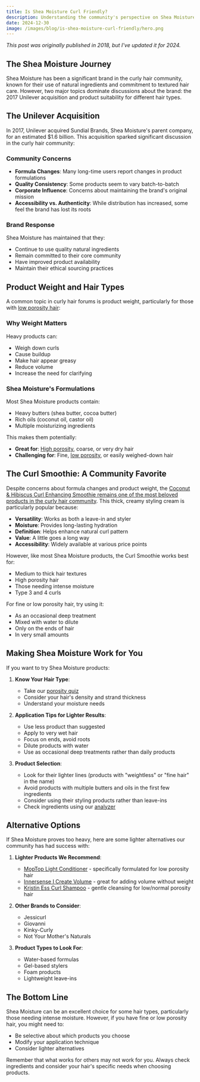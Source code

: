 ```yaml
---
title: Is Shea Moisture Curl Friendly?
description: Understanding the community's perspective on Shea Moisture products, from formula changes after the Unilever acquisition to concerns about product weight for different hair types.
date: 2024-12-30
image: /images/blog/is-shea-moisture-curl-friendly/hero.png
---
```

*This post was originally published in 2018, but I've updated it for 2024.*

The Shea Moisture Journey
------------------------

Shea Moisture has been a significant brand in the curly hair community, known for their use of natural ingredients and commitment to textured hair care. However, two major topics dominate discussions about the brand: the 2017 Unilever acquisition and product suitability for different hair types.

The Unilever Acquisition
-----------------------

In 2017, Unilever acquired Sundial Brands, Shea Moisture's parent company, for an estimated $1.6 billion. This acquisition sparked significant discussion in the curly hair community:

### Community Concerns

* **Formula Changes**: Many long-time users report changes in product formulations
* **Quality Consistency**: Some products seem to vary batch-to-batch
* **Corporate Influence**: Concerns about maintaining the brand's original mission
* **Accessibility vs. Authenticity**: While distribution has increased, some feel the brand has lost its roots

### Brand Response

Shea Moisture has maintained that they:
* Continue to use quality natural ingredients
* Remain committed to their core community
* Have improved product availability
* Maintain their ethical sourcing practices

Product Weight and Hair Types
---------------------------

A common topic in curly hair forums is product weight, particularly for those with [low porosity hair](/porosity/low-porosity):

### Why Weight Matters

Heavy products can:
* Weigh down curls
* Cause buildup
* Make hair appear greasy
* Reduce volume
* Increase the need for clarifying

### Shea Moisture's Formulations

Most Shea Moisture products contain:
* Heavy butters (shea butter, cocoa butter)
* Rich oils (coconut oil, castor oil)
* Multiple moisturizing ingredients

This makes them potentially:
* **Great for**: [High porosity](/porosity/high-porosity), coarse, or very dry hair
* **Challenging for**: Fine, [low porosity](/porosity/low-porosity), or easily weighed-down hair

The Curl Smoothie: A Community Favorite
-------------------------------

Despite concerns about formula changes and product weight, the [Coconut & Hibiscus Curl Enhancing Smoothie remains one of the most beloved products in the curly hair community](https://amzn.to/4gHGC5A). This thick, creamy styling cream is particularly popular because:

* **Versatility**: Works as both a leave-in and styler
* **Moisture**: Provides long-lasting hydration
* **Definition**: Helps enhance natural curl pattern
* **Value**: A little goes a long way
* **Accessibility**: Widely available at various price points

However, like most Shea Moisture products, the Curl Smoothie works best for:
* Medium to thick hair textures
* High porosity hair
* Those needing intense moisture
* Type 3 and 4 curls

For fine or low porosity hair, try using it:
* As an occasional deep treatment
* Mixed with water to dilute
* Only on the ends of hair
* In very small amounts

Making Shea Moisture Work for You
-------------------------------

If you want to try Shea Moisture products:

1. **Know Your Hair Type**:
   * Take our [porosity quiz](/porosity-quiz)
   * Consider your hair's density and strand thickness
   * Understand your moisture needs

2. **Application Tips for Lighter Results**:
   * Use less product than suggested
   * Apply to very wet hair
   * Focus on ends, avoid roots
   * Dilute products with water
   * Use as occasional deep treatments rather than daily products

3. **Product Selection**:
   * Look for their lighter lines (products with "weightless" or "fine hair" in the name)
   * Avoid products with multiple butters and oils in the first few ingredients
   * Consider using their styling products rather than leave-ins
   * Check ingredients using our [analyzer](/)

Alternative Options
-----------------

If Shea Moisture proves too heavy, here are some lighter alternatives our community has had success with:

1. **Lighter Products We Recommend**:
   * [MopTop Light Conditioner](https://amzn.to/2ApLXiq) - specifically formulated for low porosity hair
   * [Innersense I Create Volume](https://amzn.to/3ZXk3o3) - great for adding volume without weight
   * [Kristin Ess Curl Shampoo](https://amzn.to/49LHTpT) - gentle cleansing for low/normal porosity hair

2. **Other Brands to Consider**:
   * Jessicurl
   * Giovanni
   * Kinky-Curly
   * Not Your Mother's Naturals

3. **Product Types to Look For**:
   * Water-based formulas
   * Gel-based stylers
   * Foam products
   * Lightweight leave-ins

The Bottom Line
-------------

Shea Moisture can be an excellent choice for some hair types, particularly those needing intense moisture. However, if you have fine or low porosity hair, you might need to:
* Be selective about which products you choose
* Modify your application technique
* Consider lighter alternatives

Remember that what works for others may not work for you. Always check ingredients and consider your hair's specific needs when choosing products.


